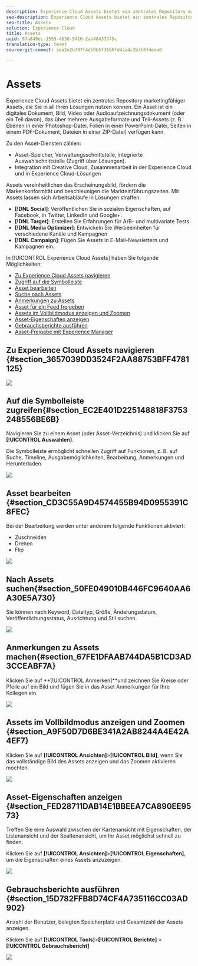 ```yaml
---
description: Experience Cloud Assets bietet ein zentrales Repository marketingfähiger Assets, die Sie in all Ihren Lösungen nutzen können. Ein Asset ist ein digitales Dokument, Bild, Video oder Audioaufzeichnungsdokument (oder ein Teil davon), das über mehrere Ausgabeformate und Teil-Assets (z. B. Ebenen in einer Photoshop-Datei, Folien in einer PowerPoint-Datei, Seiten in einem PDF-Dokument, Dateien in einer ZIP-Datei) verfügen kann.
seo-description: Experience Cloud Assets bietet ein zentrales Repository marketingfähiger Assets, die Sie in all Ihren Lösungen nutzen können. Ein Asset ist ein digitales Dokument, Bild, Video oder Audioaufzeichnungsdokument (oder ein Teil davon), das über mehrere Ausgabeformate und Teil-Assets (z. B. Ebenen in einer Photoshop-Datei, Folien in einer PowerPoint-Datei, Seiten in einem PDF-Dokument, Dateien in einer ZIP-Datei) verfügen kann.
seo-title: Assets
solution: Experience Cloud
title: Assets
uuid: 97a849ec-1555-4630-9416-2ab484373f5c
translation-type: tm+mt
source-git-commit: aea2e2b787f4d50b5f3666fd42a4c2b3f8fdeaa0

---
```



# Assets

Experience Cloud Assets bietet ein zentrales Repository marketingfähiger Assets, die Sie in all Ihren Lösungen nutzen können. Ein Asset ist ein digitales Dokument, Bild, Video oder Audioaufzeichnungsdokument (oder ein Teil davon), das über mehrere Ausgabeformate und Teil-Assets (z. B. Ebenen in einer Photoshop-Datei, Folien in einer PowerPoint-Datei, Seiten in einem PDF-Dokument, Dateien in einer ZIP-Datei) verfügen kann.

<!-- asset.xml -->
Zu den Asset-Diensten zählen:

* Asset-Speicher, Verwaltungsschnittstelle, integrierte Auswahlschnittstelle (Zugriff über Lösungen).
* Integration mit Creative Cloud, Zusammenarbeit in der Experience Cloud und in Experience Cloud-Lösungen

Assets vereinheitlichen das Erscheinungsbild, fördern die Markenkonformität und beschleunigen die Markteinführungszeiten. Mit Assets lassen sich Arbeitsabläufe in Lösungen straffen:

* **[!DNL Social]**: Veröffentlichen Sie in sozialen Eigenschaften, auf Facebook, in Twitter, LinkedIn und Google+.
* **[!DNL Target]**: Erstellen Sie Erfahrungen für A/B- und multivariate Tests.
* **[!DNL Media Optimizer]**: Entwickeln Sie Werbeeinheiten für verschiedene Kanäle und Kampagnen
* **[!DNL Campaign]**: Fügen Sie Assets in E-Mail-Newslettern und Kampagnen ein.

In [!UICONTROL Experience Cloud Assets] haben Sie folgende Möglichkeiten:

* [Zu Experience Cloud Assets navigieren](../experience-cloud-assets/experience-cloud-assets.md#section_3657039DD3524F2AA88753BFF4781125)
* [Zugriff auf die Symbolleiste](../experience-cloud-assets/experience-cloud-assets.md#section_EC2E401D225148818F3753248556BE6B)
* [Asset bearbeiten ](../experience-cloud-assets/experience-cloud-assets.md#section_CD3C55A9D4574455B94D0955391C8FEC)
* [Suche nach Assets](../experience-cloud-assets/experience-cloud-assets.md#section_50FE049010B446FC9640AA6A30E5A730)
* [Anmerkungen zu Assets](../experience-cloud-assets/experience-cloud-assets.md#section_67FE1DFAAB744DA5B1CD3AD3CCEABF7A)
* [Asset für ein Feed freigeben](../experience-cloud-assets/experience-cloud-assets.md#section_2CD53A99600D4A3D9AA82C3CDA666E6B)
* [Assets im Vollbildmodus anzeigen und Zoomen](../experience-cloud-assets/experience-cloud-assets.md#section_A9F50D7D6BE341A2AB8244A4E42A4EF7)
* [Asset-Eigenschaften anzeigen](../experience-cloud-assets/experience-cloud-assets.md#section_FED28711DAB14E1BBEEA7CA890EE9573)
* [Gebrauchsberichte ausführen](../experience-cloud-assets/experience-cloud-assets.md#section_15D782FFB8D74CF4A735116CC03AD902)
* [Asset-Freigabe mit Experience Manager](../experience-cloud-assets/experience-cloud-assets.md#section_45C1B72F4D274F54BC6CCB64D2580AC5)

## Zu Experience Cloud Assets navigieren {#section_3657039DD3524F2AA88753BFF4781125}

![](assets/asset-nav.png)

## Auf die Symbolleiste zugreifen{#section_EC2E401D225148818F3753248556BE6B}

Navigieren Sie zu einem Asset (oder Asset-Verzeichnis) und klicken Sie auf **[!UICONTROL Auswählen]**.

Die Symbolleiste ermöglicht schnellen Zugriff auf Funktionen, z. B. auf Suche, Timeline, Ausgabemöglichkeiten, Bearbeitung, Anmerkungen und Herunterladen.

![](assets/asset-tools.png)

## Asset bearbeiten  {#section_CD3C55A9D4574455B94D0955391C8FEC}

Bei der Bearbeitung werden unter anderem folgende Funktionen aktiviert:

* Zuschneiden
* Drehen
* Flip

![](assets/asset-edit.png)

## Nach Assets suchen{#section_50FE049010B446FC9640AA6A30E5A730}

Sie können nach Keyword, Dateityp, Größe, Änderungsdatum, Veröffentlichungsstatus, Ausrichtung und Stil suchen.

![](assets/asset-search.png)

## Anmerkungen zu Assets machen{#section_67FE1DFAAB744DA5B1CD3AD3CCEABF7A}

Klicken Sie auf **[!UICONTROL Anmerken]**und zeichnen Sie Kreise oder Pfeile auf ein Bild und fügen Sie in das Asset Anmerkungen für Ihre Kollegen ein.

![](assets/assets-annotate.png)

<!-- ## Share an asset to your feed {#section_2CD53A99600D4A3D9AA82C3CDA666E6B}

**Experience Cloud Feed will no longer be supported starting Nov 01, 2019 and shall be deprecated by Dec, 2019.**

Click **[!UICONTROL Share]** from the toolbar to share the asset as [feed](../feed.md#concept_9256B8768A294009A777282DD8719213) to other Experience Cloud users. 

![](assets/assets-share-card.png) 

Sharing displays the image on your Feed page and with whomever you have shared the card.  -->

## Assets im Vollbildmodus anzeigen und Zoomen {#section_A9F50D7D6BE341A2AB8244A4E42A4EF7}

Klicken Sie auf **[!UICONTROL Ansichten]**>**[!UICONTROL  Bild]**, wenn Sie das vollständige Bild des Assets anzeigen und das Zoomen aktivieren möchten.

![](assets/asset-zoom.png)

## Asset-Eigenschaften anzeigen {#section_FED28711DAB14E1BBEEA7CA890EE9573}

Treffen Sie eine Auswahl zwischen der Kartenansicht mit Eigenschaften, der Listenansicht und der Spaltenansicht, um Ihr Asset möglichst schnell zu finden.

Klicken Sie auf **[!UICONTROL Ansichten]**>**[!UICONTROL  Eigenschaften]**, um die Eigenschaften eines Assets anzuzeigen.

![](assets/asset-properties.png)

## Gebrauchsberichte ausführen {#section_15D782FFB8D74CF4A735116CC03AD902}

Anzahl der Benutzer, belegten Speicherplatz und Gesamtzahl der Assets anzeigen.

Klicken Sie auf **[!UICONTROL Tools]**>**[!UICONTROL  Berichte]** > **[!UICONTROL Gebrauchsbericht]**

![](assets/assets-usage-report.png)
